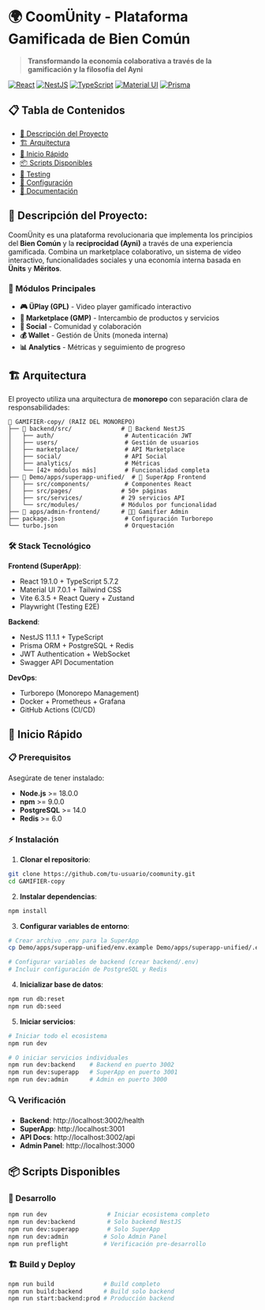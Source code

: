 # 🌍 CoomÜnity - Plataforma Gamificada de Bien Común

> **Transformando la economía colaborativa a través de la gamificación y la filosofía del Ayni**

[![React](https://img.shields.io/badge/React-19.1.0-blue.svg)](https://reactjs.org/)
[![NestJS](https://img.shields.io/badge/NestJS-11.1.1-red.svg)](https://nestjs.com/)
[![TypeScript](https://img.shields.io/badge/TypeScript-5.7.2-blue.svg)](https://www.typescriptlang.org/)
[![Material UI](https://img.shields.io/badge/Material--UI-7.0.1-0081CB.svg)](https://material-ui.com/)
[![Prisma](https://img.shields.io/badge/Prisma-5.22.0-2D3748.svg)](https://www.prisma.io/)

## 📋 Tabla de Contenidos

- [🎯 Descripción del Proyecto](#-descripción-del-proyecto)
- [🏗️ Arquitectura](#️-arquitectura)
- [🚀 Inicio Rápido](#-inicio-rápido)
- [📦 Scripts Disponibles](#-scripts-disponibles)
- [🧪 Testing](#-testing)
- [🔧 Configuración](#-configuración)
- [📖 Documentación](#-documentación)

## 🎯 Descripción del Proyecto:

CoomÜnity es una plataforma revolucionaria que implementa los principios del **Bien Común** y la **reciprocidad (Ayni)** a través de una experiencia gamificada. Combina un marketplace colaborativo, un sistema de video interactivo, funcionalidades sociales y una economía interna basada en **Ünits** y **Mëritos**.

### 🌟 Módulos Principales

- **🎮 ÜPlay (GPL)** - Video player gamificado interactivo
- **🛒 Marketplace (GMP)** - Intercambio de productos y servicios
- **👥 Social** - Comunidad y colaboración
- **💰 Wallet** - Gestión de Ünits (moneda interna)
- **📊 Analytics** - Métricas y seguimiento de progreso

## 🏗️ Arquitectura

El proyecto utiliza una arquitectura de **monorepo** con separación clara de responsabilidades:

```
📁 GAMIFIER-copy/ (RAÍZ DEL MONOREPO)
├── 📁 backend/src/              # 🔧 Backend NestJS
│   ├── auth/                    # Autenticación JWT
│   ├── users/                   # Gestión de usuarios
│   ├── marketplace/             # API Marketplace
│   ├── social/                  # API Social
│   ├── analytics/               # Métricas
│   └── [42+ módulos más]        # Funcionalidad completa
├── 📁 Demo/apps/superapp-unified/  # 📱 SuperApp Frontend
│   ├── src/components/          # Componentes React
│   ├── src/pages/              # 50+ páginas
│   ├── src/services/           # 29 servicios API
│   └── src/modules/            # Módulos por funcionalidad
├── 📁 apps/admin-frontend/      # 👨‍💼 Gamifier Admin
├── package.json                 # Configuración Turborepo
└── turbo.json                   # Orquestación
```

### 🛠️ Stack Tecnológico

**Frontend (SuperApp)**:

- React 19.1.0 + TypeScript 5.7.2
- Material UI 7.0.1 + Tailwind CSS
- Vite 6.3.5 + React Query + Zustand
- Playwright (Testing E2E)

**Backend**:

- NestJS 11.1.1 + TypeScript
- Prisma ORM + PostgreSQL + Redis
- JWT Authentication + WebSocket
- Swagger API Documentation

**DevOps**:

- Turborepo (Monorepo Management)
- Docker + Prometheus + Grafana
- GitHub Actions (CI/CD)

## 🚀 Inicio Rápido

### 📋 Prerequisitos

Asegúrate de tener instalado:

- **Node.js** >= 18.0.0
- **npm** >= 9.0.0
- **PostgreSQL** >= 14.0
- **Redis** >= 6.0

### ⚡ Instalación

1. **Clonar el repositorio**:

```bash
git clone https://github.com/tu-usuario/coomunity.git
cd GAMIFIER-copy
```

2. **Instalar dependencias**:

```bash
npm install
```

3. **Configurar variables de entorno**:

```bash
# Crear archivo .env para la SuperApp
cp Demo/apps/superapp-unified/env.example Demo/apps/superapp-unified/.env

# Configurar variables de backend (crear backend/.env)
# Incluir configuración de PostgreSQL y Redis
```

4. **Inicializar base de datos**:

```bash
npm run db:reset
npm run db:seed
```

5. **Iniciar servicios**:

```bash
# Iniciar todo el ecosistema
npm run dev

# O iniciar servicios individuales
npm run dev:backend    # Backend en puerto 3002
npm run dev:superapp   # SuperApp en puerto 3001
npm run dev:admin      # Admin en puerto 3000
```

### 🔍 Verificación

- **Backend**: http://localhost:3002/health
- **SuperApp**: http://localhost:3001
- **API Docs**: http://localhost:3002/api
- **Admin Panel**: http://localhost:3000

## 📦 Scripts Disponibles

### 🎯 Desarrollo

```bash
npm run dev                 # Iniciar ecosistema completo
npm run dev:backend         # Solo backend NestJS
npm run dev:superapp        # Solo SuperApp
npm run dev:admin          # Solo Admin Panel
npm run preflight          # Verificación pre-desarrollo
```

### 🏗️ Build y Deploy

```bash
npm run build              # Build completo
npm run build:backend      # Build solo backend
npm run start:backend:prod # Producción backend
```
